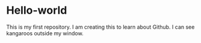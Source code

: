 # Hello-world
This is my first repository. I am creating this to learn about Github.
I can see kangaroos outside my window.
